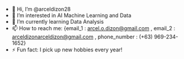 - 👋 Hi, I’m @arceldizon28
- 👀 I’m interested in AI Machine Learning and Data
- 🌱 I’m currently learning Data Analysis
- 📫 How to reach me: {email_1 : arcel.o.dizon@gmail.com , email_2 : arceldizonarceldizon@gmail.com , phone_number : (+63) 969-234-1652}
- ⚡ Fun fact: I pick up new hobbies every year!

<!---
arceldizon28/arceldizon28 is a ✨ special ✨ repository because its `README.md` (this file) appears on your GitHub profile.
You can click the Preview link to take a look at your changes.
--->
